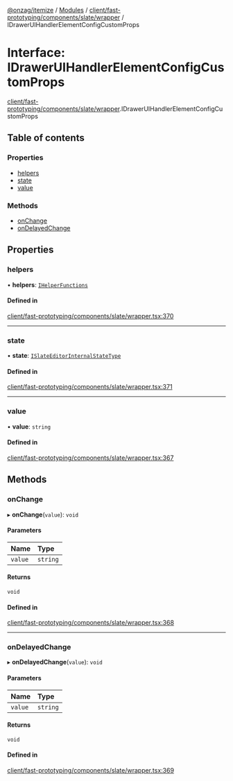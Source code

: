 [@onzag/itemize](../README.md) / [Modules](../modules.md) / [client/fast-prototyping/components/slate/wrapper](../modules/client_fast_prototyping_components_slate_wrapper.md) / IDrawerUIHandlerElementConfigCustomProps

# Interface: IDrawerUIHandlerElementConfigCustomProps

[client/fast-prototyping/components/slate/wrapper](../modules/client_fast_prototyping_components_slate_wrapper.md).IDrawerUIHandlerElementConfigCustomProps

## Table of contents

### Properties

- [helpers](client_fast_prototyping_components_slate_wrapper.IDrawerUIHandlerElementConfigCustomProps.md#helpers)
- [state](client_fast_prototyping_components_slate_wrapper.IDrawerUIHandlerElementConfigCustomProps.md#state)
- [value](client_fast_prototyping_components_slate_wrapper.IDrawerUIHandlerElementConfigCustomProps.md#value)

### Methods

- [onChange](client_fast_prototyping_components_slate_wrapper.IDrawerUIHandlerElementConfigCustomProps.md#onchange)
- [onDelayedChange](client_fast_prototyping_components_slate_wrapper.IDrawerUIHandlerElementConfigCustomProps.md#ondelayedchange)

## Properties

### helpers

• **helpers**: [`IHelperFunctions`](client_fast_prototyping_components_slate.IHelperFunctions.md)

#### Defined in

[client/fast-prototyping/components/slate/wrapper.tsx:370](https://github.com/onzag/itemize/blob/a24376ed/client/fast-prototyping/components/slate/wrapper.tsx#L370)

___

### state

• **state**: [`ISlateEditorInternalStateType`](client_fast_prototyping_components_slate.ISlateEditorInternalStateType.md)

#### Defined in

[client/fast-prototyping/components/slate/wrapper.tsx:371](https://github.com/onzag/itemize/blob/a24376ed/client/fast-prototyping/components/slate/wrapper.tsx#L371)

___

### value

• **value**: `string`

#### Defined in

[client/fast-prototyping/components/slate/wrapper.tsx:367](https://github.com/onzag/itemize/blob/a24376ed/client/fast-prototyping/components/slate/wrapper.tsx#L367)

## Methods

### onChange

▸ **onChange**(`value`): `void`

#### Parameters

| Name | Type |
| :------ | :------ |
| `value` | `string` |

#### Returns

`void`

#### Defined in

[client/fast-prototyping/components/slate/wrapper.tsx:368](https://github.com/onzag/itemize/blob/a24376ed/client/fast-prototyping/components/slate/wrapper.tsx#L368)

___

### onDelayedChange

▸ **onDelayedChange**(`value`): `void`

#### Parameters

| Name | Type |
| :------ | :------ |
| `value` | `string` |

#### Returns

`void`

#### Defined in

[client/fast-prototyping/components/slate/wrapper.tsx:369](https://github.com/onzag/itemize/blob/a24376ed/client/fast-prototyping/components/slate/wrapper.tsx#L369)
